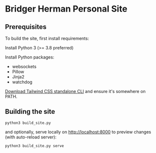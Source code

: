 # Bridger Herman Personal Site

## Prerequisites

To build the site, first install requirements:

Install Python 3 (>= 3.8 preferred)

Install Python packages:
- websockets
- Pillow
- Jinja2
- watchdog


[Download Tailwind CSS standalone CLI](https://tailwindcss.com/blog/standalone-cli) and ensure it's somewhere on PATH.


## Building the site


```
python3 build_site.py
```

and optionally, serve locally on <http://localhost:8000> to preview changes (with auto-reload server):

```
python3 build_site.py serve
```